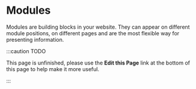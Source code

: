 Modules
=======
Modules are building blocks in your website. 
They can appear on different module positions, on different pages and are the most flexible way for presenting information. 

:::caution TODO

This page is unfinished, please use the **Edit this Page** link at the bottom of this page to help make it more useful.

:::
